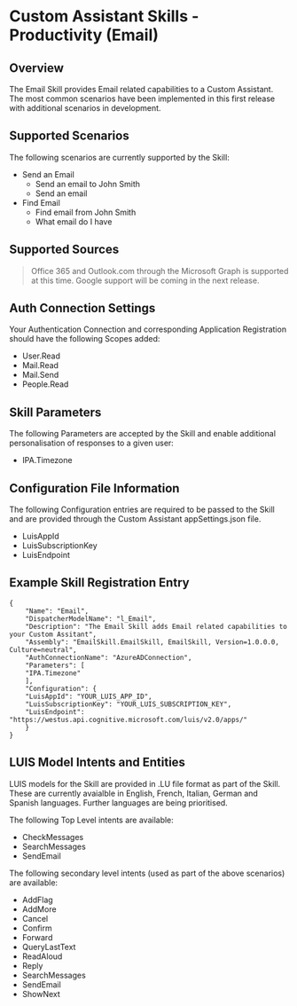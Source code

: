 # Custom Assistant Skills - Productivity (Email)

## Overview
The Email Skill provides Email related capabilities to a Custom Assistant. The most common scenarios have been implemented in this first release with additional scenarios in development.

## Supported Scenarios
The following scenarios are currently supported by the Skill:

- Send an Email
    - Send an email to John Smith
    - Send an email 
- Find Email
    - Find email from John Smith
    - What email do I have

## Supported Sources

> Office 365 and Outlook.com through the Microsoft Graph is supported at this time. Google support will be coming in the next release.

## Auth Connection Settings

Your Authentication Connection and corresponding Application Registration should have the following Scopes added:

- User.Read
- Mail.Read
- Mail.Send
- People.Read

## Skill Parameters
The following Parameters are accepted by the Skill and enable additional personalisation of responses to a given user:
- IPA.Timezone

## Configuration File Information
The following Configuration entries are required to be passed to the Skill and are provided through the Custom Assistant appSettings.json file.

- LuisAppId
- LuisSubscriptionKey
- LuisEndpoint

## Example Skill Registration Entry
```
{
    "Name": "Email",
    "DispatcherModelName": "l_Email",
    "Description": "The Email Skill adds Email related capabilities to your Custom Assitant",
    "Assembly": "EmailSkill.EmailSkill, EmailSkill, Version=1.0.0.0, Culture=neutral",
    "AuthConnectionName": "AzureADConnection",
    "Parameters": [
    "IPA.Timezone"
    ],
    "Configuration": {
    "LuisAppId": "YOUR_LUIS_APP_ID",
    "LuisSubscriptionKey": "YOUR_LUIS_SUBSCRIPTION_KEY",
    "LuisEndpoint": "https://westus.api.cognitive.microsoft.com/luis/v2.0/apps/"
    }
}
```

## LUIS Model Intents and Entities
LUIS models for the Skill are provided in .LU file format as part of the Skill. These are currently avaialble in English, French, Italian, German and Spanish languages. Further languages are being prioritised.

The following Top Level intents are available:

- CheckMessages
- SearchMessages
- SendEmail

The following secondary level intents (used as part of the above scenarios) are available:

- AddFlag
- AddMore
- Cancel
- Confirm
- Forward
- QueryLastText
- ReadAloud
- Reply
- SearchMessages
- SendEmail
- ShowNext